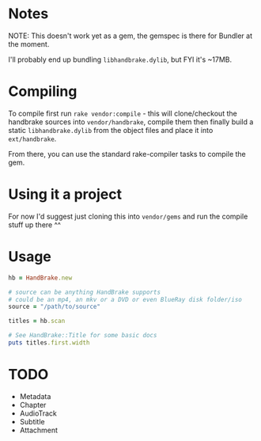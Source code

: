 # Notes

NOTE: This doesn't work yet as a gem, the gemspec is there for Bundler at the moment.

I'll probably end up bundling `libhandbrake.dylib`, but FYI it's ~17MB.

# Compiling

To compile first run `rake vendor:compile` - this will clone/checkout the handbrake sources into
`vendor/handbrake`, compile them then finally build a static `libhandbrake.dylib` from the object files
and place it into `ext/handbrake`.

From there, you can use the standard rake-compiler tasks to compile the gem.

# Using it a project

For now I'd suggest just cloning this into `vendor/gems` and run the compile stuff up there ^^

# Usage

``` ruby
hb = HandBrake.new

# source can be anything HandBrake supports
# could be an mp4, an mkv or a DVD or even BlueRay disk folder/iso
source = "/path/to/source"

titles = hb.scan

# See HandBrake::Title for some basic docs
puts titles.first.width
```

# TODO

* Metadata
* Chapter
* AudioTrack
* Subtitle
* Attachment